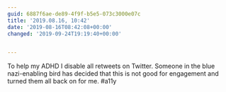 ```yaml
---
guid: 6887f6ae-de89-4f9f-b5e5-073c3000e07c
title: '2019.08.16, 10:42'
date: '2019-08-16T08:42:08+00:00'
changed: '2019-09-24T19:19:40+00:00'


---
```


To help my ADHD I disable all retweets on Twitter. Someone in the blue nazi-enabling bird has decided that this is not good for engagement and turned them all back on for me. #a11y

